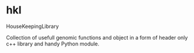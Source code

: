 # hkl
HouseKeepingLibrary

Collection of usefull genomic functions and object in a form of header only c++ library and handy Python module.
